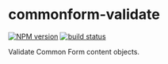 commonform-validate
===================

[![NPM version](https://img.shields.io/npm/v/commonform-validate.svg)](https://www.npmjs.com/package/commonform-validate)
[![build status](https://img.shields.io/travis/commonform/commonform-validate.svg)](http://travis-ci.org/commonform/commonform-validate)

Validate Common Form content objects.
